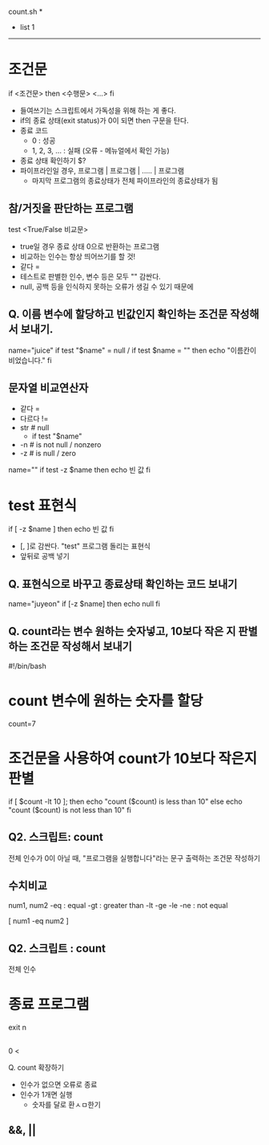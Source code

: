 count.sh *

- list 1

---

# 조건문

if <조건문>
then
 <수행문>
 <...>
fi
- 들여쓰기는 스크립트에서 가독성을 위해 하는 게 좋다.
- if의 종료 상태(exit status)가 0이 되면 then 구문을 탄다.
- 종료 코드
  - 0 : 성공
  - 1, 2, 3, ... : 실패 (오류 - 메뉴얼에서 확인 가능)
- 종료 상태 확인하기
  $?
- 파이프라인일 경우,
  프로그램 | 프로그램 | ..... | 프로그램
  - 마지막 프로그램의 종료상태가 전체 파이프라인의 종료상태가 됨

## 참/거짓을 판단하는 프로그램
test <True/False 비교문>
- true일 경우 종료 상태 0으로 반환하는 프로그램
- 비교하는 인수는 항상 띄어쓰기를 할 것!
- 같다 =
- 테스트로 판별한 인수, 변수 등은 모두 "" 감싼다.
- null, 공백 등을 인식하지 못하는 오류가 생길 수 있기 때문에

## Q. 이름 변수에 할당하고 빈값인지 확인하는 조건문 작성해서 보내기.
name="juice"
if test "$name" = null / if test $name = ""
then
echo "이름칸이 비었습니다."
fi

## 문자열 비교연산자
- 같다 =
- 다르다 !=
- str # null
  - if test "$name"
- -n # is not null / nonzero
- -z # is null / zero 

name=""
if test -z $name
then
echo 빈 값
fi

# test 표현식

if [ -z $name ]
then
echo 빈 값 
fi

- [, ]로 감싼다. "test" 프로그램 돌리는 표현식
- 앞뒤로 공백 넣기
## Q. 표현식으로 바꾸고 종료상태 확인하는 코드 보내기
name="juyeon"
if [-z $name]
then
echo null
fi


## Q. count라는 변수 원하는 숫자넣고, 10보다 작은 지 판별하는 조건문 작성해서 보내기
#!/bin/bash

# count 변수에 원하는 숫자를 할당
count=7

# 조건문을 사용하여 count가 10보다 작은지 판별
if [ $count -lt 10 ]; then
    echo "count ($count) is less than 10"
else
    echo "count ($count) is not less than 10"
fi
## Q2. 스크립트: count
전체 인수가 0이 아닐 때, "프로그램을 실행합니다"라는 문구 출력하는 조건문 작성하기

## 수치비교
num1, num2
-eq : equal
-gt : greater than
-lt
-ge
-le
-ne : not equal

[ num1 -eq num2 ]
## Q2. 스크립트 : count
전체 인수 

#  종료 프로그램
  exit n

##
0 <

Q. count 확장하기
- 인수가 없으면 오류로 종료
- 인수가 1개면 실행
  - 숫자를 달로 환ㅅㅁ한기
  
## &&, ||
